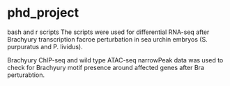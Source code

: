# phd_project
bash and r scripts
The scripts were used for differential RNA-seq after Brachyury transcription facroe perturbation in sea urchin embryos (S. purpuratus  and P. lividus).

Brachyury ChIP-seq and wild type ATAC-seq narrowPeak data was used to check for Brachyury motif presence around affected genes after Bra perturabtion.
